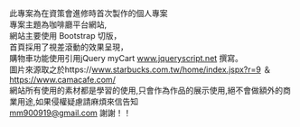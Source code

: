 此專案為在資策會進修時首次製作的個人專案<br>
專案主題為咖啡廳平台網站,<br>
網站主要使用 Bootstrap 切版，<br>
首頁採用了視差滾動的效果呈現，<br>
購物車功能使用引用jQuery myCart www.jqueryscript.net 撰寫。<br>
圖片來源取之於https://www.starbucks.com.tw/home/index.jspx?r=9 ＆https://www.camacafe.com/<br>
網站所有使用的素材都是學習的使用,只會作為作品的展示使用,絕不會做額外的商業用途,如果侵權疑慮請麻煩來信告知<br>
mm900919@gmail.com 謝謝！！
